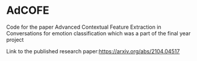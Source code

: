 # AdCOFE
Code for the paper Advanced Contextual Feature Extraction in Conversations for emotion classification which was a part of the final year project

Link to the published research paper:https://arxiv.org/abs/2104.04517

